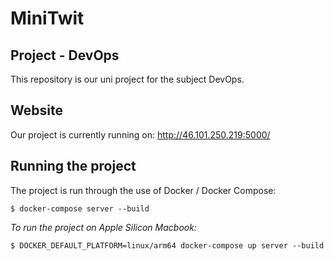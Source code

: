 # MiniTwit

## Project - DevOps

This repository is our uni project for the subject DevOps.

## Website

Our project is currently running on:
<http://46.101.250.219:5000/>

## Running the project

The project is run through the use of Docker / Docker Compose:

```$ docker-compose server --build```

_To run the project on Apple Silicon Macbook:_

```$ DOCKER_DEFAULT_PLATFORM=linux/arm64 docker-compose up server --build```
